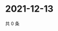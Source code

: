 # 2021-12-13

共 0 条

<!-- BEGIN WEIBO -->
<!-- 最后更新时间 Mon Dec 13 2021 22:08:51 GMT+0800 (China Standard Time) -->

<!-- END WEIBO -->
